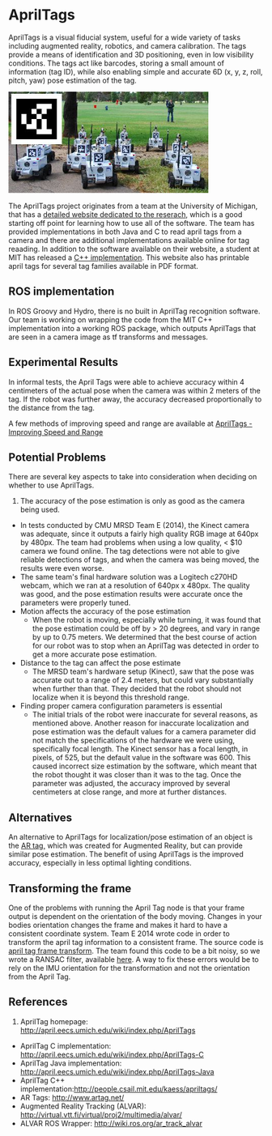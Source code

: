 # AprilTags

AprilTags is a visual fiducial system, useful for a wide variety of tasks including augmented reality, robotics, and camera calibration. The tags provide a means of identification and 3D positioning, even in low visibility conditions. The tags act like barcodes, storing a small amount of information (tag ID), while also enabling simple and accurate 6D (x, y, z, roll, pitch, yaw) pose estimation of the tag.

![AprilTags placed on multiple mobile robots platforms](assets/apriltags-6719c.png)

The AprilTags project originates from a team at the University of Michigan, that has a [detailed website dedicated to the reserach](http://april.eecs.umich.edu/wiki/index.php/AprilTags), which is a good starting off point for learning how to use all of the software. The team has provided implementations in both Java and C to read april tags from a camera and there are additional implementations available online for tag reaading. In addition to the software available on their website, a student at MIT has released a [C++ implementation](http://people.csail.mit.edu/kaess/apriltags). This website also has printable april tags for several tag families available in PDF format.

## ROS implementation

In ROS Groovy and Hydro, there is no built in AprilTag recognition software. Our team is working on wrapping the code from the MIT C++ implementation into a working ROS package, which outputs AprilTags that are seen in a camera image as tf transforms and messages.

## Experimental Results

In informal tests, the April Tags were able to achieve accuracy within 4 centimeters of the actual pose when the camera was within 2 meters of the tag. If the robot was further away, the accuracy decreased proportionally to the distance from the tag.

A few methods of improving speed and range are available at [AprilTags - Improving Speed and Range](http://cmumrsdproject.wikispaces.com/AprilTags+-+Improving+speed+and+range)

## Potential Problems

There are several key aspects to take into consideration when deciding on whether to use AprilTags.
1. The accuracy of the pose estimation is only as good as the camera being used.
  - In tests conducted by CMU MRSD Team E (2014), the Kinect camera was adequate, since it outputs a fairly high quality RGB image at 640px by 480px. The team had problems when using a low quality, < $10 camera we found online. The tag detections were not able to give reliable detections of tags, and when the camera was being moved, the results were even worse.
  - The same team's final hardware solution was a Logitech c270HD webcam, which we ran at a resolution of 640px x 480px. The quality was good, and the pose estimation results were accurate once the parameters were properly tuned.
- Motion affects the accuracy of the pose estimation
  - When the robot is moving, especially while turning, it was found that the pose estimation could be off by > 20 degrees, and vary in range by up to 0.75 meters. We determined that the best course of action for our robot was to stop when an AprilTag was detected in order to get a more accurate pose estimation.
- Distance to the tag can affect the pose estimate
  - The MRSD team's hardware setup (Kinect), saw that the pose was accurate out to a range of 2.4 meters, but could vary substantially when further than that. They decided that the robot should not localize when it is beyond this threshold range.
- Finding proper camera configuration parameters is essential
  - The initial trials of the robot were inaccurate for several reasons, as mentioned above. Another reason for inaccurate localization and pose estimation was the default values for a camera parameter did not match the specifications of the hardware we were using, specifically focal length. The Kinect sensor has a focal length, in pixels, of 525, but the default value in the software was 600. This caused incorrect size estimation by the software, which meant that the robot thought it was closer than it was to the tag. Once the parameter was adjusted, the accuracy improved by several centimeters at close range, and more at further distances.

## Alternatives
An alternative to AprilTags for localization/pose estimation of an object is the [AR tag,](http://www.artag.net/) which was created for Augmented Reality, but can provide similar pose estimation. The benefit of using AprilTags is the improved accuracy, especially in less optimal lighting conditions.


## Transforming the frame
One of the problems with running the April Tag node is that your frame output is dependent on the orientation of the body moving. Changes in your bodies orientation changes the frame and makes it hard to have a consistent coordinate system. Team E 2014 wrote code in order to transform the april tag information to a consistent frame. The source code is [april tag frame transform](https://github.com/ColumnRobotics/column/blob/master/src/rectified_april_tag.cpp). The team found this code to be a bit noisy, so we wrote a RANSAC filter, available [here](https://github.com/ColumnRobotics/column/blob/master/src/BodyPoseFilter.cpp). A way to fix these errors would be to rely on the IMU orientation for the transformation and not the orientation from the April Tag.

## References
1. AprilTag homepage: http://april.eecs.umich.edu/wiki/index.php/AprilTags
- AprilTag C implementation: http://april.eecs.umich.edu/wiki/index.php/AprilTags-C
- AprilTag Java implementation: http://april.eecs.umich.edu/wiki/index.php/AprilTags-Java
- AprilTag C++ implementation:http://people.csail.mit.edu/kaess/apriltags/
- AR Tags: http://www.artag.net/
- Augmented Reality Tracking (ALVAR): http://virtual.vtt.fi/virtual/proj2/multimedia/alvar/
- ALVAR ROS Wrapper: http://wiki.ros.org/ar_track_alvar
